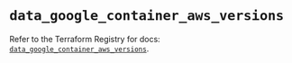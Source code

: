 # `data_google_container_aws_versions`

Refer to the Terraform Registry for docs: [`data_google_container_aws_versions`](https://registry.terraform.io/providers/hashicorp/google-beta/6.14.0/docs/data-sources/google_container_aws_versions).
